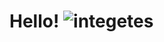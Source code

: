 # **Hello!** ![integetes](https://user-images.githubusercontent.com/78733248/151578019-71c332bc-3c54-41fa-89e2-7948ec763bb1.png)

